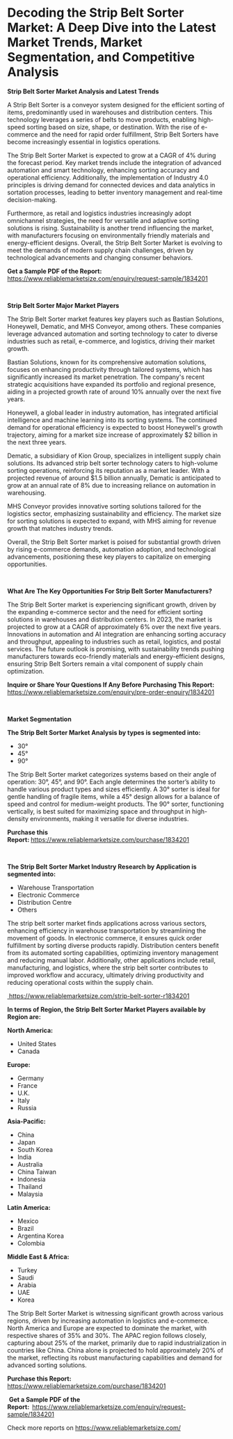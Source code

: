 <p><h1>Decoding the Strip Belt Sorter Market: A Deep Dive into the Latest Market Trends, Market Segmentation, and Competitive Analysis</h1></p><p><strong>Strip Belt Sorter Market Analysis and Latest Trends</strong></p>
<p><p>A Strip Belt Sorter is a conveyor system designed for the efficient sorting of items, predominantly used in warehouses and distribution centers. This technology leverages a series of belts to move products, enabling high-speed sorting based on size, shape, or destination. With the rise of e-commerce and the need for rapid order fulfillment, Strip Belt Sorters have become increasingly essential in logistics operations.</p><p>The Strip Belt Sorter Market is expected to grow at a CAGR of 4% during the forecast period. Key market trends include the integration of advanced automation and smart technology, enhancing sorting accuracy and operational efficiency. Additionally, the implementation of Industry 4.0 principles is driving demand for connected devices and data analytics in sortation processes, leading to better inventory management and real-time decision-making.</p><p>Furthermore, as retail and logistics industries increasingly adopt omnichannel strategies, the need for versatile and adaptive sorting solutions is rising. Sustainability is another trend influencing the market, with manufacturers focusing on environmentally friendly materials and energy-efficient designs. Overall, the Strip Belt Sorter Market is evolving to meet the demands of modern supply chain challenges, driven by technological advancements and changing consumer behaviors.</p></p>
<p><strong>Get a Sample PDF of the Report:&nbsp;</strong> <a href="https://www.reliablemarketsize.com/enquiry/request-sample/1834201?utm_campaign=3324&utm_medium=2&utm_source=Github&utm_content=ia&utm_term=10042025&utm_id=strip-belt-sorter">https://www.reliablemarketsize.com/enquiry/request-sample/1834201</a></p>
<p>&nbsp;</p>
<p><strong>Strip Belt Sorter Major Market Players</strong></p>
<p><p>The Strip Belt Sorter market features key players such as Bastian Solutions, Honeywell, Dematic, and MHS Conveyor, among others. These companies leverage advanced automation and sorting technology to cater to diverse industries such as retail, e-commerce, and logistics, driving their market growth.</p><p>Bastian Solutions, known for its comprehensive automation solutions, focuses on enhancing productivity through tailored systems, which has significantly increased its market penetration. The company's recent strategic acquisitions have expanded its portfolio and regional presence, aiding in a projected growth rate of around 10% annually over the next five years.</p><p>Honeywell, a global leader in industry automation, has integrated artificial intelligence and machine learning into its sorting systems. The continued demand for operational efficiency is expected to boost Honeywell's growth trajectory, aiming for a market size increase of approximately $2 billion in the next three years.</p><p>Dematic, a subsidiary of Kion Group, specializes in intelligent supply chain solutions. Its advanced strip belt sorter technology caters to high-volume sorting operations, reinforcing its reputation as a market leader. With a projected revenue of around $1.5 billion annually, Dematic is anticipated to grow at an annual rate of 8% due to increasing reliance on automation in warehousing.</p><p>MHS Conveyor provides innovative sorting solutions tailored for the logistics sector, emphasizing sustainability and efficiency. The market size for sorting solutions is expected to expand, with MHS aiming for revenue growth that matches industry trends.</p><p>Overall, the Strip Belt Sorter market is poised for substantial growth driven by rising e-commerce demands, automation adoption, and technological advancements, positioning these key players to capitalize on emerging opportunities.</p></p>
<p>&nbsp;</p>
<p><strong>What Are The Key Opportunities For Strip Belt Sorter Manufacturers?</strong></p>
<p><p>The Strip Belt Sorter market is experiencing significant growth, driven by the expanding e-commerce sector and the need for efficient sorting solutions in warehouses and distribution centers. In 2023, the market is projected to grow at a CAGR of approximately 6% over the next five years. Innovations in automation and AI integration are enhancing sorting accuracy and throughput, appealing to industries such as retail, logistics, and postal services. The future outlook is promising, with sustainability trends pushing manufacturers towards eco-friendly materials and energy-efficient designs, ensuring Strip Belt Sorters remain a vital component of supply chain optimization.</p></p>
<p><strong>Inquire or Share Your Questions If Any Before Purchasing This Report:</strong> <a href="https://www.reliablemarketsize.com/enquiry/pre-order-enquiry/1834201?utm_campaign=3324&utm_medium=2&utm_source=Github&utm_content=ia&utm_term=10042025&utm_id=strip-belt-sorter">https://www.reliablemarketsize.com/enquiry/pre-order-enquiry/1834201</a></p>
<p>&nbsp;</p>
<p><strong>Market Segmentation</strong></p>
<p><strong>The Strip Belt Sorter Market Analysis by types is segmented into:</strong></p>
<p><ul><li>30°</li><li>45°</li><li>90°</li></ul></p>
<p><p>The Strip Belt Sorter market categorizes systems based on their angle of operation: 30°, 45°, and 90°. Each angle determines the sorter’s ability to handle various product types and sizes efficiently. A 30° sorter is ideal for gentle handling of fragile items, while a 45° design allows for a balance of speed and control for medium-weight products. The 90° sorter, functioning vertically, is best suited for maximizing space and throughput in high-density environments, making it versatile for diverse industries.</p></p>
<p><strong>Purchase this Report:&nbsp;</strong><a href="https://www.reliablemarketsize.com/purchase/1834201?utm_campaign=3324&utm_medium=2&utm_source=Github&utm_content=ia&utm_term=10042025&utm_id=strip-belt-sorter">https://www.reliablemarketsize.com/purchase/1834201</a></p>
<p>&nbsp;</p>
<p><strong>The Strip Belt Sorter Market Industry Research by Application is segmented into:</strong></p>
<p><ul><li>Warehouse Transportation</li><li>Electronic Commerce</li><li>Distribution Centre</li><li>Others</li></ul></p>
<p><p>The strip belt sorter market finds applications across various sectors, enhancing efficiency in warehouse transportation by streamlining the movement of goods. In electronic commerce, it ensures quick order fulfillment by sorting diverse products rapidly. Distribution centers benefit from its automated sorting capabilities, optimizing inventory management and reducing manual labor. Additionally, other applications include retail, manufacturing, and logistics, where the strip belt sorter contributes to improved workflow and accuracy, ultimately driving productivity and reducing operational costs within the supply chain.</p></p>
<p><a href="https://www.reliablemarketsize.com/strip-belt-sorter-r1834201?utm_campaign=3324&utm_medium=2&utm_source=Github&utm_content=ia&utm_term=10042025&utm_id=strip-belt-sorter">&nbsp;https://www.reliablemarketsize.com/strip-belt-sorter-r1834201</a></p>
<p><strong>In terms of Region, the Strip Belt Sorter Market Players available by Region are:</strong></p>
<p>
    <p> <strong> North America: </strong>
        <ul>
            <li>United States</li>
            <li>Canada</li>
        </ul>
        </p> 
    <p> <strong> Europe: </strong>
        <ul>
            <li>Germany</li>
            <li>France</li>
            <li>U.K.</li>
            <li>Italy</li>
            <li>Russia</li>
        </ul>
        </p> 
    <p> <strong> Asia-Pacific: </strong>
        <ul>
            <li>China</li>
            <li>Japan</li>
            <li>South Korea</li>
            <li>India</li>
            <li>Australia</li>
            <li>China Taiwan</li>
            <li>Indonesia</li>
            <li>Thailand</li>
            <li>Malaysia</li>
        </ul>
        </p> 
    <p> <strong> Latin America: </strong>
        <ul>
            <li>Mexico</li>
            <li>Brazil</li>
            <li>Argentina Korea</li>
            <li>Colombia</li>
        </ul>
        </p> 
    <p> <strong> Middle East & Africa: </strong>
        <ul>
            <li>Turkey</li>
            <li>Saudi</li>
            <li>Arabia</li>
            <li>UAE</li>
            <li>Korea</li>
        </ul>
    </p>
    </p>
<p><p>The Strip Belt Sorter Market is witnessing significant growth across various regions, driven by increasing automation in logistics and e-commerce. North America and Europe are expected to dominate the market, with respective shares of 35% and 30%. The APAC region follows closely, capturing about 25% of the market, primarily due to rapid industrialization in countries like China. China alone is projected to hold approximately 20% of the market, reflecting its robust manufacturing capabilities and demand for advanced sorting solutions.</p></p>
<p><strong>Purchase this Report: </strong><a href="https://www.reliablemarketsize.com/purchase/1834201?utm_campaign=3324&utm_medium=2&utm_source=Github&utm_content=ia&utm_term=10042025&utm_id=strip-belt-sorter">https://www.reliablemarketsize.com/purchase/1834201</a></p>
<p>&nbsp;<strong>Get a Sample PDF of the Report:&nbsp;&nbsp;</strong><a href="https://www.reliablemarketsize.com/enquiry/request-sample/1834201?utm_campaign=3324&utm_medium=2&utm_source=Github&utm_content=ia&utm_term=10042025&utm_id=strip-belt-sorter">https://www.reliablemarketsize.com/enquiry/request-sample/1834201</a></p>
<p><strong></strong></p>
<p>Check more reports on <a href="https://www.reliablemarketsize.com/?utm_campaign=3324&utm_medium=2&utm_source=Github&utm_content=ia&utm_term=10042025&utm_id=strip-belt-sorter">https://www.reliablemarketsize.com/</a></p>